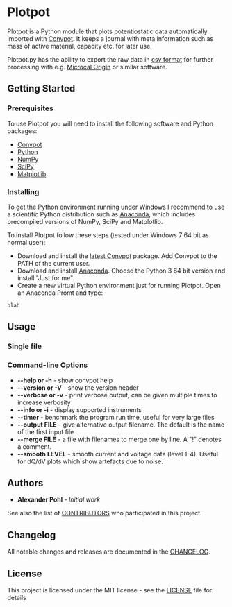 # Plotpot

Plotpot is a Python module that plots potentiostatic data automatically imported with [Convpot](https://github.com/ahpohl/convpot). It keeps a journal with meta information such as mass of active material, capacity etc. for later use.

Plotpot.py has the ability to export the raw data in [csv format](https://en.wikipedia.org/wiki/Comma-separated_values) for further processing with e.g. [Microcal Origin](http://www.originlab.com/) or similar software.

## Getting Started

### Prerequisites

To use Plotpot you will need to install the following software and Python packages:

* [Convpot](https://github.com/ahpohl/convpot)
* [Python](https://www.python.org/)
* [NumPy](http://www.numpy.org/)
* [SciPy](https://scipy.org/)
* [Matplotlib](https://matplotlib.org/)

### Installing

To get the Python environment running under Windows I recommend to use a scientific Python distribution such as [Anaconda](https://www.continuum.io/downloads), which includes precompiled versions of NumPy, SciPy and Matplotlib.

To install Plotpot follow these steps (tested under Windows 7 64 bit as normal user):

* Download and install the [latest Convpot](https://github.com/ahpohl/convpot/releases/latest) package. Add Convpot to the PATH of the current user.
* Download and install [Anaconda](https://www.continuum.io/downloads). Choose the Python 3 64 bit version and install "Just for me".
* Create a new virtual Python environment just for running Plotpot. Open an Anaconda Promt and type:
```
blah
```

## Usage

### Single file



### Command-line Options

* **--help or -h** - show convpot help
* **--version or -V** - show the version header
* **--verbose or -v** - print verbose output, can be given multiple times to increase verbosity
* **--info or -i** - display supported instruments
* **--timer** - benchmark the program run time, useful for very large files
* **--output FILE** - give alternative output filename. The default is the name of the first input file
* **--merge FILE** - a file with filenames to merge one by line. A "!" denotes a comment.
* **--smooth LEVEL** - smooth current and voltage data (level 1-4). Useful for dQ/dV plots which show artefacts due to noise.

## Authors

* **Alexander Pohl** - *Initial work*

See also the list of [CONTRIBUTORS](https://github.com/ahpohl/convpot/blob/master/CONTRIBUTORS.md) who participated in this project.

## Changelog

All notable changes and releases are documented in the [CHANGELOG](https://github.com/ahpohl/convpot/blob/master/CHANGELOG.md).

## License

This project is licensed under the MIT license - see the [LICENSE](LICENSE) file for details
